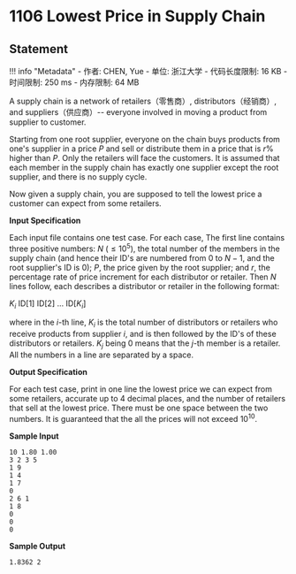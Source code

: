 
# 1106 Lowest Price in Supply Chain

## Statement

!!! info "Metadata"
    - 作者: CHEN, Yue
    - 单位: 浙江大学
    - 代码长度限制: 16 KB
    - 时间限制: 250 ms
    - 内存限制: 64 MB

A supply chain is a network of retailers（零售商）, distributors（经销商）, and suppliers（供应商）-- everyone involved in moving a product from supplier to customer.

Starting from one root supplier, everyone on the chain buys products from one's supplier in a price $P$ and sell or distribute them in a price that is $r$% higher than $P$. Only the retailers will face the customers. It is assumed that each member in the supply chain has exactly one supplier except the root supplier, and there is no supply cycle.

Now given a supply chain, you are supposed to tell the lowest price a customer can expect from some retailers.

**Input Specification**

Each input file contains one test case. For each case, The first line contains three positive numbers: $N$ ($\le 10^5$), the total number of the members in the supply chain (and hence their ID's are numbered from 0 to $N-1$, and the root supplier's ID is 0); $P$, the price given by the root supplier; and $r$, the percentage rate of price increment for each distributor or retailer. Then $N$ lines follow, each describes a distributor or retailer in the following format:

$K_i$ ID[1] ID[2] ... ID[$K_i$]

where in the $i$-th line, $K_i$ is the total number of distributors or retailers who receive products from supplier $i$, and is then followed by the ID's of these distributors or retailers. $K_j$ being 0 means that the $j$-th member is a retailer. All the numbers in a line are separated by a space.

**Output Specification**

For each test case, print in one line the lowest price we can expect from some retailers, accurate up to 4 decimal places, and the number of retailers that sell at the lowest price. There must be one space between the two numbers. It is guaranteed that the all the prices will not exceed $10^{10}$.

**Sample Input**
```plaintext
10 1.80 1.00
3 2 3 5
1 9
1 4
1 7
0
2 6 1
1 8
0
0
0
```

**Sample Output**
```plaintext
1.8362 2
```


